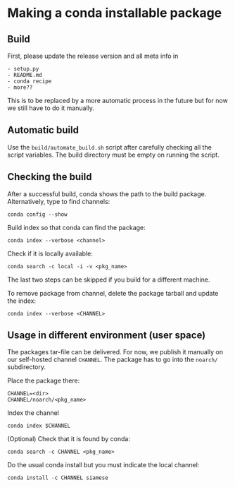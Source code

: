 # Making a conda installable package

## Build
First, please update the release version and all meta info in 

    - setup.py
    - README.md
    - conda recipe
    - more??

This is to be replaced by a more automatic process in the future but for now we still have to do it manually.

## Automatic build
Use the `build/automate_build.sh` script after carefully checking all the script variables. The build directory must be empty on running the script.

    
## Checking the build   
 
After a successful build, conda shows the path to the build package. Alternatively, type to find channels:

    conda config --show
    
Build index so that conda can find the package:

    conda index --verbose <channel>
    
Check if it is locally available:

    conda search -c local -i -v <pkg_name>
    
The last two steps can be skipped if you build for a different machine.

To remove package from channel, delete the package tarball and update the index:

    conda index --verbose <CHANNEL>

## Usage in different environment (user space)
The packages tar-file can be delivered. For now, we publish it manually on our self-hosted channel `CHANNEL`. The package has to go into the `noarch/` subdirectory.

Place the package there:

    CHANNEL=<dir>
    CHANNEL/noarch/<pkg_name>
       
Index the channel

    conda index $CHANNEL
    
(Optional) Check that it is found by conda:

    conda search -c CHANNEL <pkg_name>
    
Do the usual conda install but you must indicate the local channel:

    conda install -c CHANNEL siamese
    